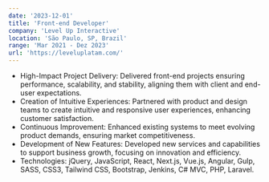 ```yaml
---
date: '2023-12-01'
title: 'Front-end Developer'
company: 'Level Up Interactive'
location: 'São Paulo, SP, Brazil'
range: 'Mar 2021 - Dez 2023'
url: 'https://leveluplatam.com/'
---
```


- High-Impact Project Delivery: Delivered front-end projects ensuring
performance, scalability, and stability, aligning them with client and end-user
expectations.
- Creation of Intuitive Experiences: Partnered with product and design teams to
create intuitive and responsive user experiences, enhancing customer
satisfaction.
- Continuous Improvement: Enhanced existing systems to meet evolving product
demands, ensuring market competitiveness.
- Development of New Features: Developed new services and capabilities to
support business growth, focusing on innovation and efficiency.
- Technologies: jQuery, JavaScript, React, Next.js, Vue.js, Angular, Gulp, SASS,
CSS3, Tailwind CSS, Bootstrap, Jenkins, C# MVC, PHP, Laravel.